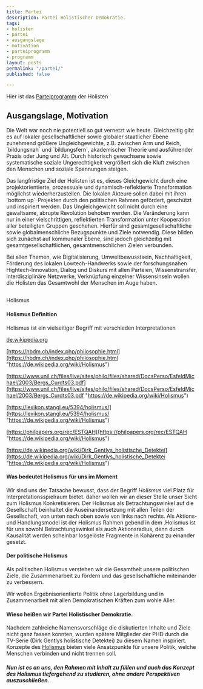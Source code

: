 ```yaml
---
title: Partei
description: Partei Holistischer Demokratie.
tags:
- holisten
- partei
- ausgangslage
- motivation
- parteiprogramm
- programm
layout: posts
permalink: "/partei/"
published: false

---
```

Hier ist das [Parteiprogramm](/partei/programm/) der Holisten

## Ausgangslage, Motivation

Die Welt war noch nie potentiell so gut vernetzt wie heute. Gleichzeitig gibt es
auf lokaler gesellschaftlicher sowie globaler staatlicher Ebene zunehmend
größere Ungleichgewichte, z.B. zwischen Arm und Reich, ´bildungsnah´ und
´bildungsfern´, akademischer Theorie und ausführender Praxis oder Jung und Alt.
Durch historisch gewachsene sowie systematische soziale Ungerechtigkeit
vergrößert sich die Kluft zwischen den Menschen und soziale Spannungen steigen.

Das langfristige Ziel der Holisten ist es, dieses Gleichgewicht durch eine
projektorientierte, prozessuale und dynamisch-reflektierte Transformation
möglichst wiederherzustellen. Die lokalen Akteure sollen dabei mit ihren ´bottom
up´-Projekten durch den politischen Rahmen gefördert, geschützt und inspiriert
werden. Das Ungleichgewicht soll nicht durch eine gewaltsame, abrupte Revolution
behoben werden. Die Veränderung kann nur in einer vielschrittigen, reflektierten
Transformation unter Kooperation aller beteiligten Gruppen geschehen. Hierfür
sind gesamtgesellschaftliche sowie globalmenschliche Bezugspunkte und Ziele
notwendig. Diese bilden sich zunächst auf kommunaler Ebene, sind jedoch
gleichzeitig mit gesamtgesellschaftlichen, gesamtmenschlichen Zielen verbunden.

Bei allen Themen, wie Digitalisierung, Umweltbewusstsein, Nachhaltigkeit,
Förderung des lokalen Lowtech-Handwerks sowie der forschungsnahen
Hightech-Innovation, Dialog und Diskurs mit allen Parteien, Wissenstransfer,
interdisziplinäre Netzwerke, Verknüpfung einzelner Wissensinseln wollen die
Holisten das Gesamtwohl der Menschen im Auge haben.

## 

Holismus

#### Holismus Definition

Holismus ist ein vielseitiger Begriff mit verschieden Interpretationen

[de.wikipedia.org](https://de.wikipedia.org/wiki/Holismus "Wikipedia")

[https://hbdm.ch/index.php/philosophie.html](https://hbdm.ch/index.php/philosophie.html "https://de.wikipedia.org/wiki/Holismus")

[https://www.unil.ch/files/live/sites/philo/files/shared/DocsPerso/EsfeldMichael/2003/Bergs_Curdts03.pdf](https://www.unil.ch/files/live/sites/philo/files/shared/DocsPerso/EsfeldMichael/2003/Bergs_Curdts03.pdf "https://de.wikipedia.org/wiki/Holismus")

[https://lexikon.stangl.eu/5394/holismus/](https://lexikon.stangl.eu/5394/holismus/ "https://de.wikipedia.org/wiki/Holismus")

[https://philpapers.org/rec/ESTQAH](https://philpapers.org/rec/ESTQAH "https://de.wikipedia.org/wiki/Holismus")

[https://de.wikipedia.org/wiki/Dirk_Gentlys_holistische_Detektei](https://de.wikipedia.org/wiki/Dirk_Gentlys_holistische_Detektei "https://de.wikipedia.org/wiki/Holismus")

#### Was bedeutet Holismus für uns im Moment

Wir sind uns der Tatsache bewusst, dass der Begriff _Holismus_ viel Platz für Interpretationsspielraum bietet. daher wollen wir an dieser Stelle unser Sicht zum Holismus Konkretisieren. Der Holismus als Betrachtungswinkel auf die Gesellschaft beinhaltet die Auseinandersetzung mit allen Teilen der Gesellschaft, von unten nach oben sowie von links nach rechts. Als Aktions- und Handlungsmodel ist der Holismus Rahmen gebend in dem .Holismus ist für uns sowohl Betrachtungswinkel als auch Aktionsradius, denn durch Kausalität werden scheinbar losgelöste Fragmente in Kohärenz zu einander gesetzt.

#### Der politische Holismus

Als politischen Holismus verstehen wir die Gesamtheit unsere politischen Ziele, die Zusammenarbeit zu fördern und das gesellschaftliche miteinander zu verbessern.

Wir wollen Ergebnisorientierte Politik ohne Lagerbildung und in Zusammenarbeit mit allen Demokratischen Kräften zum wohle Aller.

#### Wieso heißen wir Partei Holistischer Demokratie.

Nachdem zahlreiche Namensvorschläge die diskutierten Inhalte und Ziele nicht ganz fassen konnten, wurden spätere Mitglieder der PHD durch die TV-Serie (Dirk Gentlys holistische Detektei) zu diesem Namen inspiriert. Konzepte des [Holismus](https://de.wikipedia.org/wiki/Holismus?fbclid=IwAR3phRDxFmMKg5husj8iHMu0LyLWRlTgSZ0mV-qXaLNn0tLZbfFZeM1OpVI) bieten viele Ansatzpunkte für unsere Politik, welche Menschen verbinden und nicht trennen soll.

##### Nun ist es an uns, den Rahmen mit Inhalt zu füllen und auch das Konzept des Holismus tiefergehend zu studieren, ohne andere Perspektiven auszuschließen.